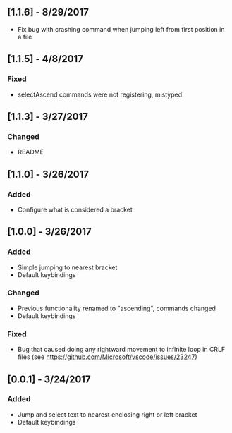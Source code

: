 ## [1.1.6] - 8/29/2017
- Fix bug with crashing command when jumping left from first position in a file

## [1.1.5] - 4/8/2017
### Fixed
- selectAscend commands were not registering, mistyped

## [1.1.3] - 3/27/2017
### Changed
- README

## [1.1.0] - 3/26/2017
### Added
- Configure what is considered a bracket

## [1.0.0] - 3/26/2017
### Added
- Simple jumping to nearest bracket
- Default keybindings

### Changed
- Previous functionality renamed to "ascending", commands changed
- Default keybindings

### Fixed
- Bug that caused doing any rightward movement to infinite loop in CRLF files (see https://github.com/Microsoft/vscode/issues/23247)

## [0.0.1] - 3/24/2017
### Added
- Jump and select text to nearest enclosing right or left bracket
- Default keybindings
